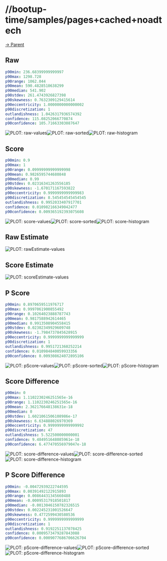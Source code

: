 
# //bootup-time/samples/pages+cached+noadtech

[→ Parent](../..)


## Raw


```yaml
p90min: 236.68399999999997
p90max: 1298.728
p90range: 1062.044
p90mean: 590.4828510638299
p90median: 541.902
p90stdev: 261.4743926827398
p90skewness: 0.7632309129415614
p90eccentricity: 1.0000000000000002
p90discretization: 1
outlandishness: 1.0426317936574392
confidence: 115.08252066770874
p90confidence: 105.71663303087647

```

![PLOT: raw-values](./raw/values.svg)![PLOT: raw-sorted](./raw/sorted.svg)![PLOT: raw-histogram](./raw/histogram.svg)
## Score


```yaml
p90min: 0.9
p90max: 1
p90range: 0.09999999999999998
p90mean: 0.9826595744680848
p90median: 0.99
p90stdev: 0.02316341263556185
p90skewness: -1.670171167593822
p90eccentricity: 0.9999999999999983
p90discretization: 8.545454545454545
outlandishness: 0.9952033407917701
confidence: 0.010982166349042477
p90confidence: 0.009365192393075608

```

![PLOT: score-values](./score/values.svg)![PLOT: score-sorted](./score/sorted.svg)![PLOT: score-histogram](./score/histogram.svg)
## Raw Estimate

![PLOT: rawEstimate-values](./rawEstimate/values.svg)
## Score Estimate

![PLOT: scoreEstimate-values](./scoreEstimate/values.svg)
## P Score


```yaml
p90min: 0.8970659511976717
p90max: 0.9997061900855492
p90range: 0.10264023888787743
p90mean: 0.9817588942614465
p90median: 0.9913508904558415
p90stdev: 0.02302349929609748
p90skewness: -1.7984737845628915
p90eccentricity: 0.9999999999999999
p90discretization: 1
outlandishness: 0.9951721360252214
confidence: 0.010984840059933356
p90confidence: 0.009308624072895106

```

![PLOT: pScore-values](./pScore/values.svg)![PLOT: pScore-sorted](./pScore/sorted.svg)![PLOT: pScore-histogram](./pScore/histogram.svg)
## Score Difference


```yaml
p90min: 0
p90max: 1.1102230246251565e-16
p90range: 1.1102230246251565e-16
p90mean: 2.362176648138631e-18
p90median: 0
p90stdev: 1.6021061506108986e-17
p90skewness: 6.634888026970369
p90eccentricity: 0.9999999999999992
p90discretization: 47
outlandishness: 5.522500000000001
confidence: 9.484951648085961e-18
p90confidence: 6.477470556979047e-18

```

![PLOT: score-difference-values](./score-difference/values.svg)![PLOT: score-difference-sorted](./score-difference/sorted.svg)![PLOT: score-difference-histogram](./score-difference/histogram.svg)
## P Score Difference


```yaml
p90min: -0.00472939222744595
p90max: 0.00391492122915893
p90range: 0.00864431345660488
p90mean: -0.00095317918501817
p90median: -0.0013046150782326515
p90stdev: 0.002245231001526647
p90skewness: 0.4772599430580536
p90eccentricity: 0.9999999999999999
p90discretization: 1
outlandishness: 0.9192251137078425
confidence: 0.0009573479287843088
p90confidence: 0.0009077686706626704

```

![PLOT: pScore-difference-values](./pScore-difference/values.svg)![PLOT: pScore-difference-sorted](./pScore-difference/sorted.svg)![PLOT: pScore-difference-histogram](./pScore-difference/histogram.svg)